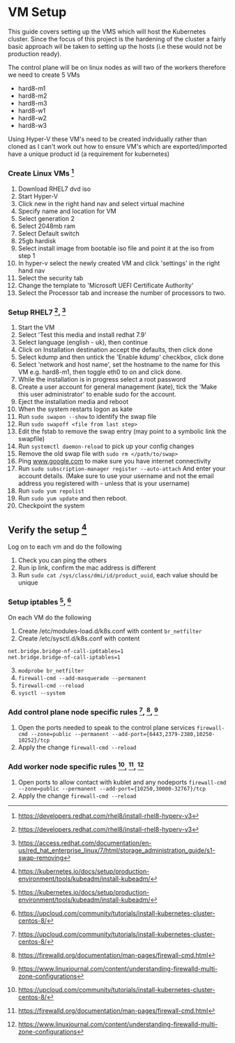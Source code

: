 # VM Setup

This guide covers setting up the VMS which will host the Kubernetes cluster.
Since the focus of this project is the hardening of the cluster a fairly basic
approach wil be taken to setting up the hosts (i.e these would not be
production ready).

The control plane will be on linux nodes as will two of the workers therefore
we need to create 5 VMs 

- hard8-m1
- hard8-m2 
- hard8-m3
- hard8-w1
- hard8-w2
- hard8-w3

Using Hyper-V these VM's need to be created indvidually rather than cloned as I
can't work out how to ensure VM's which are exported/imported have a unique
product id (a requirement for kubernetes)

### Create Linux VMs [^1]

1. Download RHEL7 dvd iso 
2. Start Hyper-V
3. Click new in the right hand nav and select virtual machine
4. Specify name and location for VM
5. Select generation 2
6. Select 2048mb ram
7. Select Default switch  
8. 25gb hardisk
9. Select install image from bootable iso file and point it at the iso from step 1
10. In hyper-v select the newly created VM and click 'settings' in the right
    hand nav
11. Select the security tab
12. Change the template to 'Microsoft UEFI Certificate Authority'
13. Select the Processor tab and increase the number of processors to two.

### Setup RHEL7 [^1], [^2]

1. Start the VM 
2. Select 'Test this media and install redhat 7.9'
3. Select language (english - uk), then continue
4. Click on Installation destination accept the defaults, then click done
5. Select kdump and then untick the 'Enable kdump' checkbox, click done
6. Select 'network and host name', set the hostname to the name for this VM
   e.g. hard8-m1, then toggle eth0 to on and click done.
7. While the installation is in progress select a root password 
8. Create a user account for general management (kate), tick the 'Make this
   user administrator' to enable sudo for the account.
9. Eject the installation media and reboot 
10. When the system restarts logon as kate
11. Run `sudo swapon --show` to identify the swap file
12. Run `sudo swapoff <file from last step>`
13. Edit the fstab to remove the swap entry (may point to a symbolic link the
    swapfile)
14. Run `systemctl daemon-reload` to pick up your config changes
15. Remove the old swap file with `sudo rm </path/to/swap>`
12. Ping www.google.com to make sure you have internet connectivity
13. Run `sudo subscription-manager register --auto-attach` And enter your
    account details. (Make sure to use your username and not the email address 
    you registered with - unless that is your username)
14. Run `sudo yum repolist`
15. Run `sudo yum update` and then reboot.
18. Checkpoint the system

## Verify the setup [^3]

Log on to each vm and do the following

1. Check you can ping the others
2. Run ip link, confirm the mac address is different 
3. Run `sudo cat /sys/class/dmi/id/product_uuid`, each value should be unique

### Setup iptables [^3], [^4]

On each VM do the following

1. Create /etc/modules-load.d/k8s.conf with content
`br_netfilter`
2. Create /etc/sysctl.d/k8s.conf with content
```
net.bridge.bridge-nf-call-ip6tables=1
net.bridge.bridge-nf-call-iptables=1
```
3. `modprobe br_netfilter`
4. `firewall-cmd --add-masquerade --permanent`
5. `firewall-cmd --reload`
6. `sysctl --system`

### Add control plane node specific rules [^4], [^5], [^6]

1. Open the ports needed to speak to the control plane services
`firewall-cmd --zone=public --permanent --add-port={6443,2379-2380,10250-10252}/tcp`
2. Apply the change `firewall-cmd --reload`

### Add worker node specific rules [^4], [^5], [^6]

1. Open ports to allow contact with kublet and any nodeports
`firewall-cmd --zone=public --permanent --add-port={10250,30000-32767}/tcp`
2. Apply the change `firewall-cmd --reload`

[^1]: https://developers.redhat.com/rhel8/install-rhel8-hyperv-v3
[^2]: https://access.redhat.com/documentation/en-us/red_hat_enterprise_linux/7/html/storage_administration_guide/s1-swap-removing
[^3]: https://kubernetes.io/docs/setup/production-environment/tools/kubeadm/install-kubeadm/
[^4]: https://upcloud.com/community/tutorials/install-kubernetes-cluster-centos-8/
[^5]: https://firewalld.org/documentation/man-pages/firewall-cmd.html
[^6]: https://www.linuxjournal.com/content/understanding-firewalld-multi-zone-configurations
